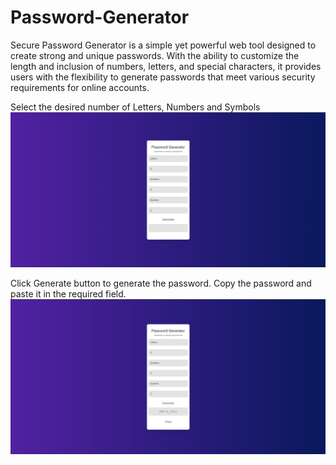 # Password-Generator
Secure Password Generator is a simple yet powerful web tool designed to create strong and unique passwords. With the ability to customize the length and inclusion of numbers, letters, and special characters, it provides users with the flexibility to generate passwords that meet various security requirements for online accounts.

Select the desired number of Letters, Numbers and Symbols
![img-1](https://github.com/DhanrajGangnaik/Password-Generator/blob/main/img-1.png)

Click Generate button to generate the password. Copy the password and paste it in the required field.
![img-2](https://github.com/DhanrajGangnaik/Password-Generator/blob/main/img-2.png)
